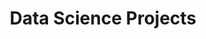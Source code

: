 ---
layout: data-science-projects
title: Data Science Projects
permalink: /data-science-projects
---